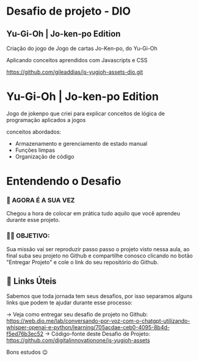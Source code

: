 # Desafio de projeto - DIO

## Yu-Gi-Oh | Jo-ken-po Edition


Criação do jogo de Jogo de cartas Jo-Ken-po, do Yu-Gi-Oh



Aplicando conceitos aprendidos com Javascripts e CSS



https://github.com/gileaddias/js-yugioh-assets-dio.git

# Yu-Gi-Oh | Jo-ken-po Edition

Jogo de jokenpo que criei para explicar conceitos de lógica de programação aplicados a jogos

conceitos abordados:

- Armazenamento e gerenciamento de estado manual
- Funções limpas
- Organização de código


# Entendendo o Desafio
 
### 🎯 AGORA É A SUA VEZ
Chegou a hora de colocar em prática tudo aquilo que você aprendeu durante esse projeto.

### 👨‍💻 OBJETIVO:
Sua missão vai ser reproduzir passo passo o projeto visto nessa aula, ao final
suba seu projeto no Github e compartilhe conosco clicando no botão "Entregar Projeto" e cole o link do seu repositório do Github.

## 🔗 Links Úteis
Sabemos que toda jornada tem seus desafios, por isso separamos alguns links que podem te ajudar durante esse processo:

-> Veja como entregar seu desafio de projeto no Github: https://web.dio.me/lab/conversando-por-voz-com-o-chatgpt-utilizando-whisper-openai-e-python/learning/705acdae-ceb0-4095-8b4d-f5ed76b3ec52
-> Código-fonte deste Desafio de Projeto: https://github.com/digitalinnovationone/js-yugioh-assets

 
Bons estudos 😉
